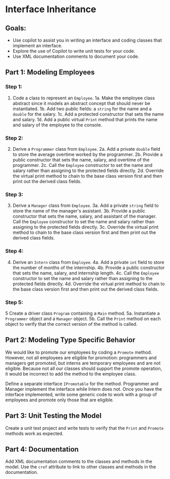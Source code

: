 # Interface Inheritance

## Goals:
- Use copilot to assist you in writing an interface and coding classes that implement an interface.
- Explore the use of Copilot to write unit tests for your code.
- Use XML documentation comments to document your code.

## Part 1: Modeling Employees

### Step 1:
1. Code a class to represent an `Employee`. 
1a. Make the employee class abstract since it models an abstract concept that should never be instantiated. 
1b. Add two public fields: a `string` for the name and a `double` for the salary.
1c. Add a protected constructor that sets the name and salary. 
1d. Add a public virtual `Print` method that prints the name and salary of the employee to the console.
### Step 2:
2. Derive a `Programmer` class from `Employee`.
2a. Add a private `double` field to store the average overtime worked by the programmer.
2b. Provide a public constructor that sets the name, salary, and overtime of the programmer.
2c. Call the `Employee` constructor to set the name and salary rather than assigning to the protected fields directly. 
2d. Override the virtual print method to chain to the base class version first and then print out the derived class fields.
### Step 3:
3. Derive a `Manager` class from `Employee`. 
3a. Add a private `string` field to store the name of the manager's assistant.
3b. Provide a public constructor that sets the name, salary, and assistant of the manager. Call the `Employee` constructor to set the name and salary rather than assigning to the protected fields directly. 
3c. Override the virtual print method to chain to the base class version first and then print out the derived class fields.
### Step 4:
4. Derive an `Intern` class from `Employee`.
4a. Add a private `int` field to store the number of months of the internship.
4b. Provide a public constructor that sets the name, salary, and internship length.
4c. Call the `Employee` constructor to set the name and salary rather than assigning to the protected fields directly. 
4d. Override the virtual print method to chain to the base class version first and then print out the derived class fields.
### Step 5:
5	Create a driver class `Program` containing a `Main` method.
5a. Instantiate a `Programmer` object and a `Manager` object. 
5b. Call the `Print` method on each object to verify that the correct version of the method is called.

## Part 2: Modeling Type Specific Behavior

We would like to promote our employees by coding a `Promote` method. However, not all employees are eligible for promotion: programmers and managers get promoted, but interns are temporary employees and are not eligible. Because not all our classes should support the promote operation, it would be incorrect to add the method to the employee class. 

Define a separate interface `IPromotable` for the method. Programmer and Manager implement the interface while Intern does not. Once you have the interface implemented, write some generic code to work with a group of employees and promote only those that are eligible.

## Part 3: Unit Testing the Model

Create a unit test project and write tests to verify that the `Print` and `Promote` methods work as expected. 

## Part 4: Documentation

Add XML documentation comments to the classes and methods in the model. Use the `cref` attribute to link to other classes and methods in the documentation. 




